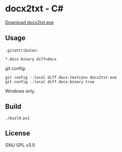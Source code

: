 docx2txt - C#
========

[Download docx2txt.exe](https://github.com/zhxxch/docx2txt/releases/download/v1/docx2txt.exe)

## Usage

`.gitattributes`:
```
*.docx binary diff=docx
```

git config:
```
git config --local diff.docx.textconv docx2txt.exe
git config --local diff.docx.binary true
```

Windows only.

## Build

```
./build.ps1
```

## License

GNU GPL v3.0